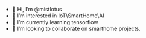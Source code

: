 - 👋 Hi, I’m @mistlotus
- 👀 I’m interested in IoT\SmartHome\AI
- 🌱 I’m currently learning tensorflow
- 💞️ I’m looking to collaborate on smarthome projects.

<!---
mistlotus/mistlotus is a ✨ special ✨ repository because its `README.md` (this file) appears on your GitHub profile.
You can click the Preview link to take a look at your changes.
--->
